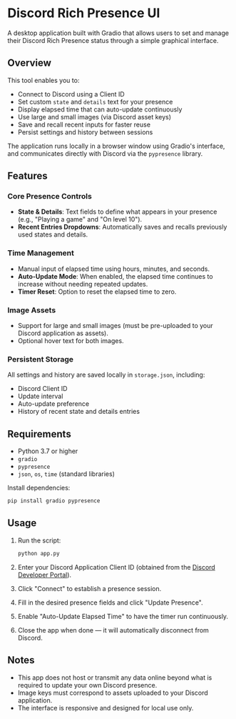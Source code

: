 # Discord Rich Presence UI

A desktop application built with Gradio that allows users to set and manage their Discord Rich Presence status through a simple graphical interface.

## Overview

This tool enables you to:
- Connect to Discord using a Client ID
- Set custom `state` and `details` text for your presence
- Display elapsed time that can auto-update continuously
- Use large and small images (via Discord asset keys)
- Save and recall recent inputs for faster reuse
- Persist settings and history between sessions

The application runs locally in a browser window using Gradio's interface, and communicates directly with Discord via the `pypresence` library.

## Features

### Core Presence Controls
- **State & Details**: Text fields to define what appears in your presence (e.g., "Playing a game" and "On level 10").
- **Recent Entries Dropdowns**: Automatically saves and recalls previously used states and details.

### Time Management
- Manual input of elapsed time using hours, minutes, and seconds.
- **Auto-Update Mode**: When enabled, the elapsed time continues to increase without needing repeated updates.
- **Timer Reset**: Option to reset the elapsed time to zero.

### Image Assets
- Support for large and small images (must be pre-uploaded to your Discord application as assets).
- Optional hover text for both images.

### Persistent Storage
All settings and history are saved locally in `storage.json`, including:
- Discord Client ID
- Update interval
- Auto-update preference
- History of recent state and details entries

## Requirements

- Python 3.7 or higher
- `gradio`
- `pypresence`
- `json`, `os`, `time` (standard libraries)

Install dependencies:
```bash
pip install gradio pypresence
```

## Usage

1. Run the script:
   ```bash
   python app.py
   ```

2. Enter your Discord Application Client ID (obtained from the [Discord Developer Portal](https://discord.com/developers/applications)).

3. Click "Connect" to establish a presence session.

4. Fill in the desired presence fields and click "Update Presence".

5. Enable "Auto-Update Elapsed Time" to have the timer run continuously.

6. Close the app when done — it will automatically disconnect from Discord.

## Notes

- This app does not host or transmit any data online beyond what is required to update your own Discord presence.
- Image keys must correspond to assets uploaded to your Discord application.
- The interface is responsive and designed for local use only.